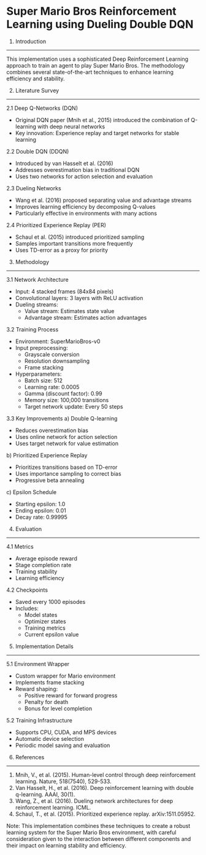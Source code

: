 Super Mario Bros Reinforcement Learning using Dueling Double DQN
==============================================================

1. Introduction
---------------
This implementation uses a sophisticated Deep Reinforcement Learning approach to train an agent to play Super Mario Bros. The methodology combines several state-of-the-art techniques to enhance learning efficiency and stability.

2. Literature Survey
-------------------
2.1 Deep Q-Networks (DQN)
- Original DQN paper (Mnih et al., 2015) introduced the combination of Q-learning with deep neural networks
- Key innovation: Experience replay and target networks for stable learning

2.2 Double DQN (DDQN)
- Introduced by van Hasselt et al. (2016)
- Addresses overestimation bias in traditional DQN
- Uses two networks for action selection and evaluation

2.3 Dueling Networks
- Wang et al. (2016) proposed separating value and advantage streams
- Improves learning efficiency by decomposing Q-values
- Particularly effective in environments with many actions

2.4 Prioritized Experience Replay (PER)
- Schaul et al. (2015) introduced prioritized sampling
- Samples important transitions more frequently
- Uses TD-error as a proxy for priority

3. Methodology
-------------
3.1 Network Architecture
- Input: 4 stacked frames (84x84 pixels)
- Convolutional layers: 3 layers with ReLU activation
- Dueling streams:
  * Value stream: Estimates state value
  * Advantage stream: Estimates action advantages

3.2 Training Process
- Environment: SuperMarioBros-v0
- Input preprocessing:
  * Grayscale conversion
  * Resolution downsampling
  * Frame stacking
- Hyperparameters:
  * Batch size: 512
  * Learning rate: 0.0005
  * Gamma (discount factor): 0.99
  * Memory size: 100,000 transitions
  * Target network update: Every 50 steps

3.3 Key Improvements
a) Double Q-learning
   - Reduces overestimation bias
   - Uses online network for action selection
   - Uses target network for value estimation

b) Prioritized Experience Replay
   - Prioritizes transitions based on TD-error
   - Uses importance sampling to correct bias
   - Progressive beta annealing

c) Epsilon Schedule
   - Starting epsilon: 1.0
   - Ending epsilon: 0.01
   - Decay rate: 0.99995

4. Evaluation
-------------
4.1 Metrics
- Average episode reward
- Stage completion rate
- Training stability
- Learning efficiency

4.2 Checkpoints
- Saved every 1000 episodes
- Includes:
  * Model states
  * Optimizer states
  * Training metrics
  * Current epsilon value

5. Implementation Details
------------------------
5.1 Environment Wrapper
- Custom wrapper for Mario environment
- Implements frame stacking
- Reward shaping:
  * Positive reward for forward progress
  * Penalty for death
  * Bonus for level completion

5.2 Training Infrastructure
- Supports CPU, CUDA, and MPS devices
- Automatic device selection
- Periodic model saving and evaluation

6. References
------------
1. Mnih, V., et al. (2015). Human-level control through deep reinforcement learning. Nature, 518(7540), 529-533.
2. Van Hasselt, H., et al. (2016). Deep reinforcement learning with double q-learning. AAAI, 30(1).
3. Wang, Z., et al. (2016). Dueling network architectures for deep reinforcement learning. ICML.
4. Schaul, T., et al. (2015). Prioritized experience replay. arXiv:1511.05952.

Note: This implementation combines these techniques to create a robust learning system for the Super Mario Bros environment, with careful consideration given to the interaction between different components and their impact on learning stability and efficiency. 